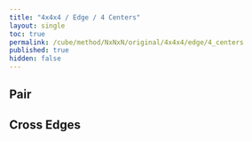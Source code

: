 ```yaml
---
title: "4x4x4 / Edge / 4 Centers"
layout: single
toc: true
permalink: /cube/method/NxNxN/original/4x4x4/edge/4_centers
published: true
hidden: false
---
```


<head>
  <base target="_blank">
  <style>
    .twisty-wrapper {
      margin        : 20px 0px;
    }
    twisty-player {
      visualization : "3D"
      background    : "checkered-transparent";
      hint-facelets : "floating";
      width         : 300px;
      height        : 300px;
    }
  </style>
  <script
    src   = "https://cdn.cubing.net/js/cubing/twisty"
    type  = "module"
    defer
  ></script>
</head>



## Pair

<div class="twisty-wrapper">
  <twisty-player
    puzzle                    = "4x4x4"
    experimental-stickering   = "Cross"
    alg                       = "l' U l D"
    experimental-setup-alg    = "F L 2R U 2R' U' 2L' U2 2L L' F' R2 U' 2R U2 2R' L2 U 2R U2 2R' B2 2R U2 2R' R2 D' B2 R F' U' F"
    experimental-setup-anchor = "start"
    tempo-scale               = "1.3"
  ></twisty-player>
</div>



## Cross Edges

<div class="twisty-wrapper">
  <twisty-player
    puzzle                    = "4x4x4"
    experimental-stickering   = "Cross"
    alg                       = "r U' r'"
    experimental-setup-alg    = "F L 2R U 2R' U' 2L' U2 2L L' F' R2 U' 2R U2 2R' L2 U 2R U2 2R' B2 2R U2 2R' R2 D' B2 R F' U' F 2L' U 2L D L F U F'"
    experimental-setup-anchor = "start"
    tempo-scale               = "1.3"
  ></twisty-player>
</div>
